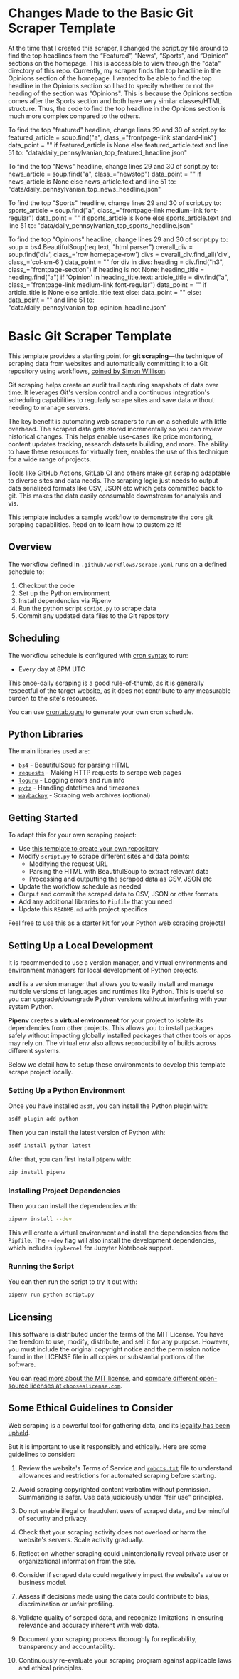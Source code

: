 # Changes Made to the Basic Git Scraper Template

At the time that I created this scraper, I changed the script.py file around to find the top headlines from the “Featured”, “News”, “Sports”, and “Opinion” sections on the homepage. This is accessible to view through the "data" directory of this repo. Currently, my scraper finds the top headline in the Opinions section of the homepage. I wanted to be able to find the top headline in the Opinions section so I had to specify whether or not the heading of the section was "Opinions". This is because the Opinions section comes after the Sports section and both have very similar classes/HTML structure. Thus, the code to find the top headline in the Opnions section is much more complex compared to the others.

To find the top "featured" headline, change lines 29 and 30 of script.py to:
    featured_article = soup.find("a", class_="frontpage-link standard-link")
    data_point = "" if featured_article is None else featured_article.text
and line 51 to:
    "data/daily_pennsylvanian_top_featured_headline.json"

To find the top "News" headline, change lines 29 and 30 of script.py to:
    news_article = soup.find("a", class_="newstop")
    data_point = "" if news_article is None else news_article.text
and line 51 to:
    "data/daily_pennsylvanian_top_news_headline.json"

To find the top "Sports" headline, change lines 29 and 30 of script.py to:
    sports_article = soup.find("a", class_="frontpage-link medium-link font-regular")
    data_point = "" if sports_article is None else sports_article.text
and line 51 to:
    "data/daily_pennsylvanian_top_sports_headline.json"

To find the top "Opinions" headline, change lines 29 and 30 of script.py to:
    soup = bs4.BeautifulSoup(req.text, "html.parser")
            overall_div = soup.find('div', class_='row homepage-row')
            divs = overall_div.find_all('div', class_='col-sm-6')
            data_point = ""
            for div in divs:
                heading =  div.find("h3", class_="frontpage-section")
                if heading is not None:
                    heading_title = heading.find("a")
                    if 'Opinion' in heading_title.text:
                        article_title = div.find("a", class_="frontpage-link medium-link font-regular")
                        data_point = "" if article_title is None else article_title.text
                    else: 
                        data_point = ""
                else:
                    data_point = ""
and line 51 to:
    "data/daily_pennsylvanian_top_opinion_headline.json"

# Basic Git Scraper Template

This template provides a starting point for **git scraping**—the technique of scraping data from websites and automatically committing it to a Git repository using workflows, [coined by Simon Willison](https://simonwillison.net/2020/Oct/9/git-scraping/).

Git scraping helps create an audit trail capturing snapshots of data over time. It leverages Git's version control and a continuous integration's scheduling capabilities to regularly scrape sites and save data without needing to manage servers.

The key benefit is automating web scrapers to run on a schedule with little overhead. The scraped data gets stored incrementally so you can review historical changes. This helps enable use-cases like price monitoring, content updates tracking, research datasets building, and more. The ability to have these resources for virtually free, enables the use of this technique for a wide range of projects.

Tools like GitHub Actions, GitLab CI and others make git scraping adaptable to diverse sites and data needs. The scraping logic just needs to output data serialized formats like CSV, JSON etc which gets committed back to git. This makes the data easily consumable downstream for analysis and vis.

This template includes a sample workflow to demonstrate the core git scraping capabilities. Read on to learn how to customize it!

## Overview

The workflow defined in `.github/workflows/scrape.yaml` runs on a defined schedule to:

1. Checkout the code
2. Set up the Python environment
3. Install dependencies via Pipenv
4. Run the python script `script.py` to scrape data
5. Commit any updated data files to the Git repository

## Scheduling

The workflow schedule is configured with [cron syntax](https://docs.github.com/en/actions/using-workflows/events-that-trigger-workflows#schedule) to run:

- Every day at 8PM UTC

This once-daily scraping is a good rule-of-thumb, as it is generally respectful of the target website, as it does not contribute to any measurable burden to the site's resources.

You can use [crontab.guru](https://crontab.guru/) to generate your own cron schedule.

## Python Libraries

The main libraries used are:

- [`bs4`](https://www.crummy.com/software/BeautifulSoup/) - BeautifulSoup for parsing HTML
- [`requests`](https://requests.readthedocs.io/en/latest/) - Making HTTP requests to scrape web pages
- [`loguru`](https://github.com/Delgan/loguru) - Logging errors and run info
- [`pytz`](https://github.com/stub42/pytz) - Handling datetimes and timezones  
- [`waybackpy`](https://github.com/akamhy/waybackpy/) - Scraping web archives (optional)

## Getting Started

To adapt this for your own scraping project:

- Use [this template to create your own repository](https://docs.github.com/en/repositories/creating-and-managing-repositories/creating-a-repository-from-a-template#creating-a-repository-from-a-template)
- Modify `script.py` to scrape different sites and data points:
  - Modifying the request URL
  - Parsing the HTML with BeautifulSoup to extract relevant data
  - Processing and outputting the scraped data as CSV, JSON etc
- Update the workflow schedule as needed
- Output and commit the scraped data to CSV, JSON or other formats
- Add any additional libraries to `Pipfile` that you need
- Update this `README.md` with project specifics

Feel free to use this as a starter kit for your Python web scraping projects!

## Setting Up a Local Development

It is recommended to use a version manager, and virtual environments and environment managers for local development of Python projects.

**asdf** is a version manager that allows you to easily install and manage multiple versions of languages and runtimes like Python. This is useful so you can upgrade/downgrade Python versions without interfering with your system Python.

**Pipenv** creates a **virtual environment** for your project to isolate its dependencies from other projects. This allows you to install packages safely without impacting globally installed packages that other tools or apps may rely on. The virtual env also allows reproducibility of builds across different systems.

Below we detail how to setup these environments to develop this template scrape project locally.

### Setting Up a Python Environment

Once you have installed `asdf`, you can install the Python plugin with:

```bash
asdf plugin add python
```

Then you can install the latest version of Python with:

```bash
asdf install python latest
```

After that, you can first install `pipenv` with:

```bash
pip install pipenv
```

### Installing Project Dependencies

Then you can install the dependencies with:

```bash
pipenv install --dev
```

This will create a virtual environment and install the dependencies from the `Pipfile`. The `--dev` flag will also install the development dependencies, which includes `ipykernel` for Jupyter Notebook support.

### Running the Script

You can then run the script to try it out with:

```bash
pipenv run python script.py
```

## Licensing

This software is distributed under the terms of the MIT License. You have the freedom to use, modify, distribute, and sell it for any purpose. However, you must include the original copyright notice and the permission notice found in the LICENSE file in all copies or substantial portions of the software.

You can [read more about the MIT license](https://choosealicense.com/licenses/mit/), and [compare different open-source licenses at `choosealicense.com`](https://choosealicense.com/licenses/).

## Some Ethical Guidelines to Consider

Web scraping is a powerful tool for gathering data, and its [legality has been upheld](https://en.wikipedia.org/wiki/HiQ_Labs_v._LinkedIn).

But it is important to use it responsibly and ethically. Here are some guidelines to consider:

1. Review the website's Terms of Service and [`robots.txt`](https://en.wikipedia.org/wiki/robots.txt) file to understand allowances and restrictions for automated scraping before starting.

2. Avoid scraping copyrighted content verbatim without permission. Summarizing is safer. Use data judiciously under "fair use" principles.

3. Do not enable illegal or fraudulent uses of scraped data, and be mindful of security and privacy.

4. Check that your scraping activity does not overload or harm the website's servers. Scale activity gradually.

5. Reflect on whether scraping could unintentionally reveal private user or organizational information from the site.

6. Consider if scraped data could negatively impact the website's value or business model.

7. Assess if decisions made using the data could contribute to bias, discrimination or unfair profiling.

8. Validate quality of scraped data, and recognize limitations in ensuring relevance and accuracy inherent with web data.  

9. Document your scraping process thoroughly for replicability, transparency and accountability.

10. Continuously re-evaluate your scraping program against applicable laws and ethical principles.

